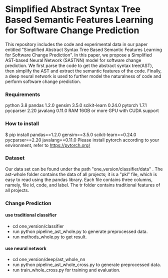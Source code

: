 # Simplified Abstract Syntax Tree Based Semantic Features Learning for Software Change Prediction

This repository includes the code and experimental data in our paper entitled "Simplified Abstract Syntax Tree Based Semantic Features Learning for Software Change Prediction". In this paper, we propose a Simplified AST-based Neural Network (SASTNN) model for software change prediction. We first parse the code to get the abstract syntax tree(AST), then simplify the AST and extract the semantic features of the code. Finally, a deep neural network is used to further model the naturalness of code and perform software change prediction.

### Requirements
python 3.8
pandas 1.2.0
gensim 3.5.0
scikit-learn 0.24.0
pytorch 1.7.1
pycparser 2.20
javalang 0.11.0
RAM 16GB or more
GPU with CUDA support

### How to install
$ pip install pandas==1.2.0 gensim==3.5.0 scikit-learn==0.24.0 pycparser==2.20 javalang==0.11.0
Please install pytorch according to your environment, refer to https://pytorch.org/

### Dataset
Our data set can be found under the path "one_version/classifier/data" . The ast-whole folder contains the data of all projects; it is a "pkl" file, which is easy to read using the pandas library. Each file contains three columns, namely, file id, code, and label. The tr folder contains traditional features of all projects.

### Change Prediction
#### use traditional classifier
* cd one_version/classifier
* run python pipeline_ast_whole.py to generate preprocessed data.
* run methods_whole.py to get result.

#### use neural network
* cd one_version/deep/ast_whole_nn
* run python pipeline_ast_whole_cross.py to generate preprocessed data.
* run train_whole_cross.py for training and evaluation.

